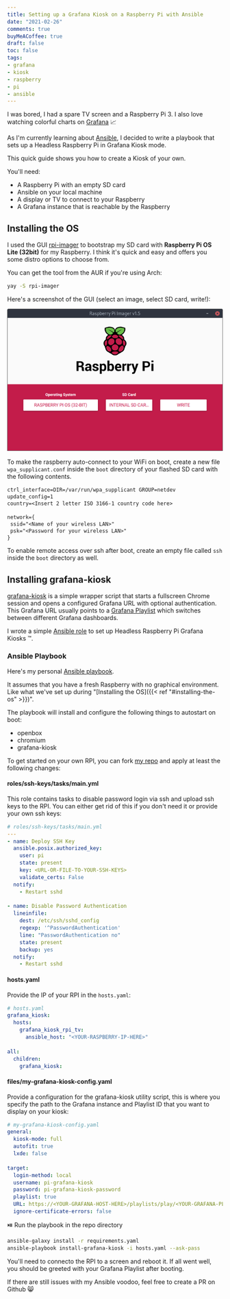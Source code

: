 ```yaml
---
title: Setting up a Grafana Kiosk on a Raspberry Pi with Ansible
date: "2021-02-26"
comments: true
buyMeACoffee: true
draft: false
toc: false
tags:
- grafana
- kiosk
- raspberry
- pi
- ansible
---
```


I was bored, I had a spare TV screen and a Raspberry Pi 3. 
I also love watching colorful charts on [Grafana](https://grafana.com/) :chart_with_upwards_trend:

As I'm currently learning about [Ansible](https://www.ansible.com/), 
I decided to write a playbook that sets up a Headless Raspberry Pi in Grafana Kiosk mode.

This quick guide shows you how to create a Kiosk of your own.

You'll need:

- A Raspberry Pi with an empty SD card
- Ansible on your local machine
- A display or TV to connect to your Raspberry
- A Grafana instance that is reachable by the Raspberry

## Installing the OS

I used the GUI [rpi-imager](https://github.com/raspberrypi/rpi-imager) to bootstrap my SD card with 
**Raspberry Pi OS Lite (32bit)** for my Raspberry. I think it's quick and easy and offers you some distro options 
to choose from. 

You can get the tool from the AUR if you're using Arch:

```bash
yay -S rpi-imager
```

Here's a screenshot of the GUI (select an image, select SD card, write!):

![rpi-imager](/img/posts/grafana-kiosk-ansible/rpi-imager-screenshot.png)

To make the raspberry auto-connect to your WiFi on boot, create a new file `wpa_supplicant.conf` inside the `boot` 
directory of your flashed SD card with the following contents.

```text
ctrl_interface=DIR=/var/run/wpa_supplicant GROUP=netdev
update_config=1
country=<Insert 2 letter ISO 3166-1 country code here>

network={
 ssid="<Name of your wireless LAN>"
 psk="<Password for your wireless LAN>"
}
```

To enable remote access over ssh after boot, create an empty file called `ssh` inside the `boot` directory as well.

## Installing grafana-kiosk

[grafana-kiosk](https://github.com/grafana/grafana-kiosk) is a simple wrapper script that starts a fullscreen Chrome session 
and opens a configured Grafana URL with optional authentication. 
This Grafana URL usually points to a [Grafana Playlist](https://grafana.com/docs/grafana/latest/dashboards/playlist/) 
which switches between different Grafana dashboards.

I wrote a simple [Ansible role](https://github.com/sladkoff/ansible-role-grafana-kiosk) to set up Headless Raspberry Pi Grafana Kiosks :tm:.

### Ansible Playbook

Here's my personal [Ansible playbook](https://github.com/sladkoff/ansible-playbook-grafana-kiosk). 

It assumes that you have a fresh Raspberry with no graphical environment. Like what we've set up during "[Installing the OS]({{< ref "#installing-the-os" >}})".

The playbook will install and configure the following things to autostart on boot:

- openbox
- chromium
- grafana-kiosk

To get started on your own RPI, you can fork [my repo](https://github.com/sladkoff/ansible-playbook-grafana-kiosk) and 
apply at least the following changes:

#### roles/ssh-keys/tasks/main.yml

This role contains tasks to disable password login via ssh and upload ssh keys to the RPI. You can either get rid of
this if you don't need it or provide your own ssh keys:

```yaml
# roles/ssh-keys/tasks/main.yml
---
- name: Deploy SSH Key
  ansible.posix.authorized_key:
    user: pi
    state: present
    key: <URL-OR-FILE-TO-YOUR-SSH-KEYS>
    validate_certs: False
  notify:
    - Restart sshd

- name: Disable Password Authentication
  lineinfile:
    dest: /etc/ssh/sshd_config
    regexp: '^PasswordAuthentication'
    line: "PasswordAuthentication no"
    state: present
    backup: yes
  notify:
    - Restart sshd
```

#### hosts.yaml

Provide the IP of your RPI in the `hosts.yaml`:

```yaml
# hosts.yaml
grafana_kiosk:
  hosts:
    grafana_kiosk_rpi_tv:
      ansible_host: "<YOUR-RASPBERRY-IP-HERE>"

all:
  children:
    grafana_kiosk:
```

#### files/my-grafana-kiosk-config.yaml

Provide a configuration for the grafana-kiosk utility script, this is where you specify the path to the Grafana instance
and Playlist ID that you want to display on your kiosk:

```yaml
# my-grafana-kiosk-config.yaml
general:
  kiosk-mode: full
  autofit: true
  lxde: false

target:
  login-method: local
  username: pi-grafana-kiosk
  password: pi-grafana-kiosk-password
  playlist: true
  URL: https://<YOUR-GRAFANA-HOST-HERE>/playlists/play/<YOUR-GRAFANA-PLAYLIST-ID>?kiosk&autofitpanels
  ignore-certificate-errors: false

```

:play_or_pause_button: Run the playbook in the repo directory

```bash
ansible-galaxy install -r requirements.yaml
ansible-playbook install-grafana-kiosk -i hosts.yaml --ask-pass
```

You'll need to connecto the RPI to a screen and reboot it. If all went well, you should be greeted with your Grafana Playlist
after booting. 

If there are still issues with my Ansible voodoo, feel free to create a PR on Github :smile_cat: 